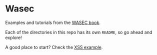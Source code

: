 # Wasec

Examples and tutorials from the [WASEC book](https://leanpub.com/wasec).

Each of the directories in this repo has its own `README`, so go ahead and explore!

A good place to start? Check the [XSS example](https://github.com/odino/wasec/tree/master/xss-example).
